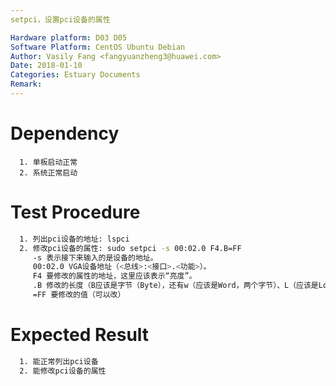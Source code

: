 ```yaml
---
setpci，设置pci设备的属性

Hardware platform: D03 D05  
Software Platform: CentOS Ubuntu Debian 
Author: Vasily Fang <fangyuanzheng3@huawei.com>  
Date: 2018-01-10
Categories: Estuary Documents  
Remark:
---
```


# Dependency
```
  1. 单板启动正常
  2. 系统正常启动
```

# Test Procedure
```bash
  1. 列出pci设备的地址: lspci
  2. 修改pci设备的属性: sudo setpci -s 00:02.0 F4.B=FF
     -s 表示接下来输入的是设备的地址。
     00:02.0 VGA设备地址（<总线>:<接口>.<功能>）。
     F4 要修改的属性的地址，这里应该表示“亮度”。
     .B 修改的长度（B应该是字节（Byte），还有w（应该是Word，两个字节）、L（应该是Long，4个字节））。
     =FF 要修改的值（可以改）
```

# Expected Result
```bash
  1. 能正常列出pci设备
  2. 能修改pci设备的属性
```
